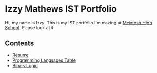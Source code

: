 # Izzy Mathews IST Portfolio

Hi, my name is Izzy. This is my IST portfolio I'm making at [Mcintosh High School](https://www.fcboe.org/mhs). Please look at it. 

## Contents
- [Resume](RESUME.md)
- [Programming Languages Table](PROGRAMMING-LANGUAGES-TABLE.md)
- [Binary Logic](BINARY-LOGIC.md)
